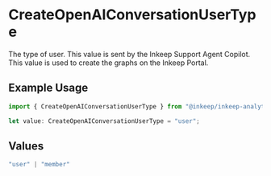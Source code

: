 # CreateOpenAIConversationUserType

The type of user. This value is sent by the Inkeep Support Agent Copilot. This value is used to create the graphs on the Inkeep Portal.

## Example Usage

```typescript
import { CreateOpenAIConversationUserType } from "@inkeep/inkeep-analytics/models/components";

let value: CreateOpenAIConversationUserType = "user";
```

## Values

```typescript
"user" | "member"
```